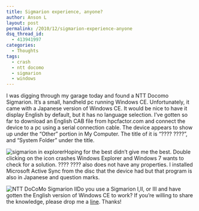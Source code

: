 ```yaml
---
title: Sigmarion experience, anyone?
author: Anson L
layout: post
permalink: /2010/12/sigmarion-experience-anyone
dsq_thread_id:
  - 413941997
categories:
  - Thoughts
tags:
  - crash
  - ntt docomo
  - sigmarion
  - windows
---
```

I was digging through my garage today and found a NTT Docomo Sigmarion. It&#8217;s a small, handheld pc running Windows CE. Unfortunately, it came with a Japanese version of Windows CE. It would be nice to have it display English by default, but it has no language selection. I&#8217;ve gotten so far to download an English CAB file from hpcfactor.com and connect the device to a pc using a serial connection cable. The device appears to show up under the &#8220;Other&#8221; portion in My Computer. The title of it is &#8220;???? ????&#8221;, and &#8220;System Folder&#8221; under the title.

<img class="alignleft size-full wp-image-344" title="sigmarion in explorer" src="https://i1.wp.com/apparentetch.com/wp-content/uploads/2010/12/sigmarion-in-explorer.png?resize=162%2C90" alt="sigmarion in explorer" data-recalc-dims="1" />Hoping for the best didn&#8217;t give me the best. Double clicking on the icon crashes Windows Explorer and Windows 7 wants to check for a solution. ???? ???? also does not have any properties. I installed Microsoft Active Sync from the disc that the device had but that program is also in Japanese and question marks.

<img class="aligncenter size-full wp-image-345" title="NTT-DoCoMo-Sigmarion-II_336" src="https://i1.wp.com/apparentetch.com/wp-content/uploads/2010/12/NTT-DoCoMo-Sigmarion-II_336.jpg?resize=280%2C216" alt="NTT DoCoMo Sigmarion II" data-recalc-dims="1" />Do you use a Sigmarion I,II, or III and have gotten the English version of Windows CE to work? If you&#8217;re willing to share the knowledge, please drop me a <a href="http://www.google.com/recaptcha/mailhide/d?k=01l7mIkG1gNDTS_cBLQnXoWA==&c=9u0GfKdyCjO3t_RHPiO2cuXN8DzrY-zPUvIAJ32LXKU=" onclick="window.open('http://www.google.com/recaptcha/mailhide/d?k 7501l7mIkG1gNDTS_cBLQnXoWA757546c759u0GfKdyCjO3t_RHPiO2cuXN8DzrY-zPUvIAJ32LXKU 75', '', 'toolbar=0,scrollbars=0,location=0,statusbar=0,menubar=0,resizable=0,width=500,height=300'); return false;" title="See the email">line</a>. Thanks!